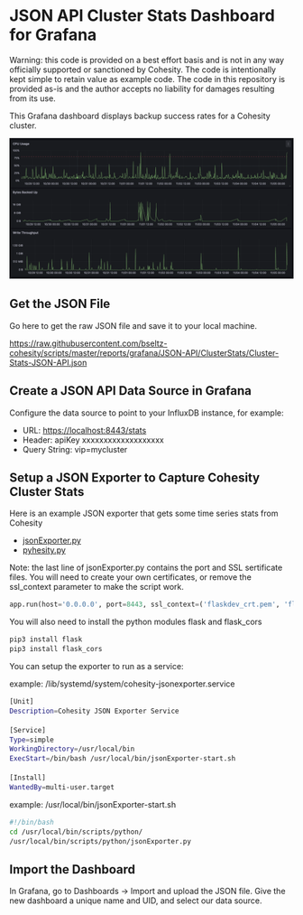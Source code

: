 # JSON API Cluster Stats Dashboard for Grafana

Warning: this code is provided on a best effort basis and is not in any way officially supported or sanctioned by Cohesity. The code is intentionally kept simple to retain value as example code. The code in this repository is provided as-is and the author accepts no liability for damages resulting from its use.

This Grafana dashboard displays backup success rates for a Cohesity cluster.

![dashboard](../../../../images/ClusterStats.png)

## Get the JSON File

Go here to get the raw JSON file and save it to your local machine.

<https://raw.githubusercontent.com/bseltz-cohesity/scripts/master/reports/grafana/JSON-API/ClusterStats/Cluster-Stats-JSON-API.json>

## Create a JSON API Data Source in Grafana

Configure the data source to point to your InfluxDB instance, for example:

* URL: <https://localhost:8443/stats>
* Header: apiKey xxxxxxxxxxxxxxxxxxx
* Query String: vip=mycluster

## Setup a JSON Exporter to Capture Cohesity Cluster Stats

Here is an example JSON exporter that gets some time series stats from Cohesity

* [jsonExporter.py](https://raw.githubusercontent.com/bseltz-cohesity/scripts/master/reports/grafana/JSON-API/ClusterStats/jsonExporter.py)
* [pyhesity.py](https://raw.githubusercontent.com/bseltz-cohesity/scripts/master/python/pyhesity.py)

Note: the last line of jsonExporter.py contains the port and SSL sertificate files. You will need to create your own certificates, or remove the ssl_context parameter to make the script work.

```python
app.run(host='0.0.0.0', port=8443, ssl_context=('flaskdev_crt.pem', 'flaskdev_key.pem'))
```

You will also need to install the python modules flask and flask_cors

```bash
pip3 install flask
pip3 install flask_cors
```

You can setup the exporter to run as a service:

example: /lib/systemd/system/cohesity-jsonexporter.service

```bash
[Unit]
Description=Cohesity JSON Exporter Service

[Service]
Type=simple
WorkingDirectory=/usr/local/bin
ExecStart=/bin/bash /usr/local/bin/jsonExporter-start.sh

[Install]
WantedBy=multi-user.target
```

example: /usr/local/bin/jsonExporter-start.sh

```bash
#!/bin/bash
cd /usr/local/bin/scripts/python/
/usr/local/bin/scripts/python/jsonExporter.py
```

## Import the Dashboard

In Grafana, go to Dashboards -> Import and upload the JSON file. Give the new dashboard a unique name and UID, and select our data source.
